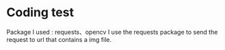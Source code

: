 # Coding test
Package I used : requests、opencv
I use the requests package to send the request to url that contains a img file.

